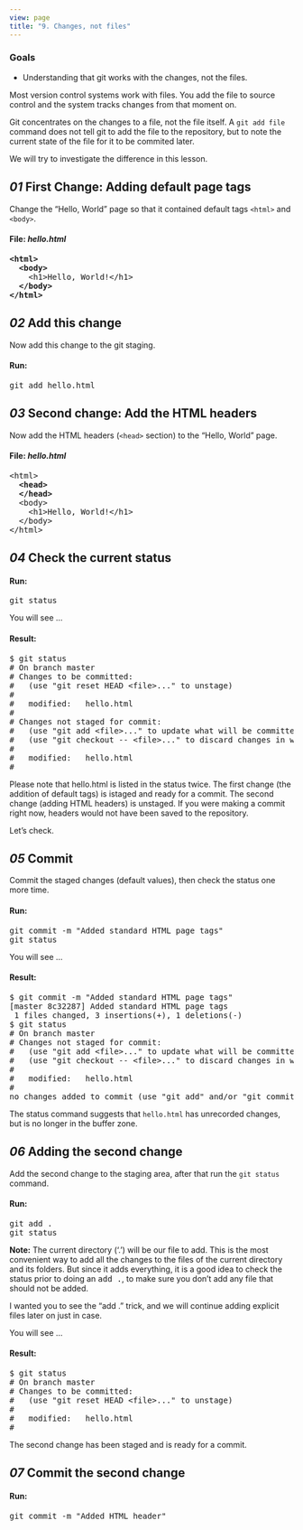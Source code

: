 ```yaml
---
view: page
title: "9. Changes, not files"
---
```


<h3>Goals</h3>

<ul><li>Understanding that git works with the changes, not the files.</li></ul>

<p>Most version control systems work with files.  You add the file to source control and the system tracks changes from that moment on.</p>

<p>Git concentrates on the changes to a file, not the file itself. A <code>git add file</code> command does not tell git to add the file to the repository, but to note the current state of the file for it to be commited later.</p>

<p>We will try to investigate the difference in this lesson.</p>

<h2><em>01</em> First Change: Adding default page tags</h2>

<p>Change the &#8220;Hello, World&#8221; page so that it contained default tags <code>&lt;html&gt;</code> and <code>&lt;body&gt;</code>.</p>

<h4 class="h4-pre">File: <em>hello.html</em></h4>

<pre class="file"><strong>&lt;html&gt;
  &lt;body&gt;</strong>
    &lt;h1&gt;Hello, World!&lt;/h1&gt;
  <strong>&lt;/body&gt;
&lt;/html&gt;</strong></pre>

<h2><em>02</em> Add this change</h2>

<p>Now add this change to the git staging.</p>

<h4 class="h4-pre">Run:</h4>

<pre class="instructions">git add hello.html</pre>

<h2><em>03</em> Second change: Add the HTML headers</h2>

<p>Now add the HTML headers (<code>&lt;head&gt;</code> section) to the &#8220;Hello, World&#8221; page.</p>

<h4 class="h4-pre">File: <em>hello.html</em></h4>

<pre class="file">&lt;html&gt;
<strong>  &lt;head&gt;
  &lt;/head&gt;</strong>
  &lt;body&gt;
    &lt;h1&gt;Hello, World!&lt;/h1&gt;
  &lt;/body&gt;
&lt;/html&gt;</pre>

<h2><em>04</em> Check the current status</h2>

<h4 class="h4-pre">Run:</h4>

<pre class="instructions">git status</pre>

<p>You will see &#8230;</p>

<h4 class="h4-pre">Result:</h4>

<pre class="sample">$ git status
# On branch master
# Changes to be committed:
#   (use "git reset HEAD &lt;file&gt;..." to unstage)
#
#	modified:   hello.html
#
# Changes not staged for commit:
#   (use "git add &lt;file&gt;..." to update what will be committed)
#   (use "git checkout -- &lt;file&gt;..." to discard changes in working directory)
#
#	modified:   hello.html
#</pre>

<p>Please note that hello.html is listed in the status twice. The first change (the addition of default tags) is istaged and ready for a commit. The second change (adding HTML headers) is unstaged. If you were making a commit right now, headers would not have been saved to the repository.</p>

<p>Let&#8217;s check.</p>

<h2><em>05</em> Commit</h2>

<p>Commit the staged changes (default values), then check the status one more time.</p>

<h4 class="h4-pre">Run:</h4>

<pre class="instructions">git commit -m "Added standard HTML page tags"
git status</pre>

<p>You will see &#8230;</p>

<h4 class="h4-pre">Result:</h4>

<pre class="sample">$ git commit -m "Added standard HTML page tags"
[master 8c32287] Added standard HTML page tags
 1 files changed, 3 insertions(+), 1 deletions(-)
$ git status
# On branch master
# Changes not staged for commit:
#   (use "git add &lt;file&gt;..." to update what will be committed)
#   (use "git checkout -- &lt;file&gt;..." to discard changes in working directory)
#
#	modified:   hello.html
#
no changes added to commit (use "git add" and/or "git commit -a")</pre>

<p>The status command suggests that <code>hello.html</code> has unrecorded changes, but is no longer in the buffer zone.</p>

<h2><em>06</em> Adding the second change</h2>

<p>Add the second change to the staging area, after that run the <code>git status</code> command.</p>

<h4 class="h4-pre">Run:</h4>

<pre class="instructions">git add .
git status</pre>

<p class="note"><strong>Note:</strong> The current directory (&#8216;.&#8217;) will be our file to add.  This is the most convenient way to add all the changes to the files of the current directory and its folders.  But since it adds everything, it is a good idea to check the status prior to doing an <tt>add .</tt>, to make sure you don&#8217;t add any file that should not be added.</p>

<p class="note">I wanted you to see the &#8220;add .&#8221; trick, and we will continue adding explicit files later on just in case.</p>

<p>You will see &#8230;</p>

<h4 class="h4-pre">Result:</h4>

<pre class="sample">$ git status
# On branch master
# Changes to be committed:
#   (use "git reset HEAD &lt;file&gt;..." to unstage)
#
#	modified:   hello.html
#</pre>

<p>The second change has been staged and is ready for a commit.</p>

<h2><em>07</em> Commit the second change</h2>

<h4 class="h4-pre">Run:</h4>

<pre class="instructions">git commit -m "Added HTML header"</pre>